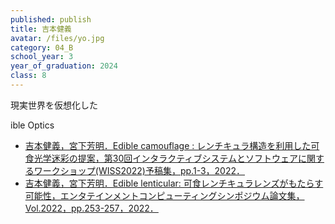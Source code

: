```yaml
---
published: publish
title: 吉本健義
avatar: /files/yo.jpg
category: 04_B
school_year: 3
year_of_graduation: 2024
class: 8
---
```

現実世界を仮想化した



ible Optics



* [吉本健義，宮下芳明．Edible camouflage : レンチキュラ構造を利用した可食光学迷彩の提案，第30回インタラクティブシステムとソフトウェアに関するワークショップ(WISS2022)予稿集，pp.1-3，2022．](https://research.miyashita.com/papers/D266)
* [吉本健義，宮下芳明．Edible lenticular: 可食レンチキュラレンズがもたらす可能性，エンタテインメントコンピューティングシンポジウム論文集，Vol.2022，pp.253-257，2022．](https://research.miyashita.com/papers/D258)